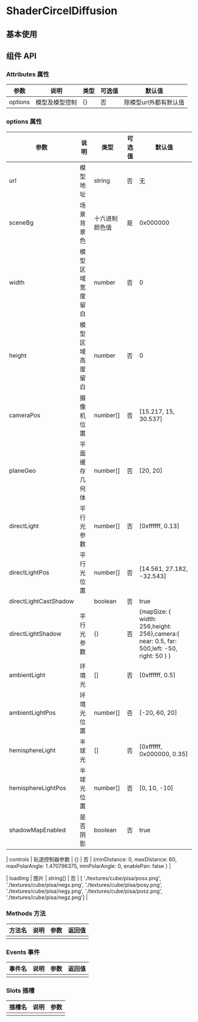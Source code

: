 
# ShaderCircelDiffusion

## 基本使用

<preview path="../demos/shader-circel-diffusion/shader-circel-diffusion-1.vue" title="基本使用" description=" "></preview>

## 组件 API

### Attributes 属性

| 参数 | 说明 | 类型 | 可选值 | 默认值 |
|  ----  | ----  | ----  | ----  | ----  |
| options | 模型及模型控制 | {} | 否 | 除模型url外都有默认值 |


### options 属性

| 参数 | 说明 | 类型 | 可选值 | 默认值 |
|  ----  | ----  | ----  | ----  | ----  |
| url | 模型地址 | string | 否 | 无 |
| sceneBg | 场景背景色 | 十六进制颜色值 | 是 | 0x000000 |
| width | 模型区域宽度留白 | number | 否 | 0 |
| height | 模型区域高度留白 | number | 否 | 0 |
| cameraPos | 摄像机位置 | number[] | 否 | [15.217, 15, 30.537] |
| planeGeo | 平面缓存几何体 | number[] | 否 | [20, 20] |
| directLight | 平行光参数 | number[] | 否 | [0xffffff, 0.13] |
| directLightPos | 平行光位置 | number[] | 否 |  [14.561, 27.182, -32.543] |
| directLightCastShadow |  | boolean | 否 | true |
| directLightShadow | 平行光参数 | {} | 否 | {mapSize: { width: 256,height: 256},camera:{ near: 0.5, far: 500,left: -50, right: 50 } } |
| ambientLight | 环境光 | [] | 否 | [0xffffff, 0.5] |
| ambientLightPos | 环境光位置 | number[] | 否 | [-20, 60, 20] |
| hemisphereLight | 半球光 | [] | 否 | [0xffffff, 0x000000, 0.35] |
| hemisphereLightPos | 半球光位置 | number[] | 否 | [0, 10, -10] |
| shadowMapEnabled | 是否阴影 | boolean | 否 | true |

| controls | 轨道控制器参数 | {} | 否 | {minDistance: 0, maxDistance: 60, maxPolarAngle: 1.470796375, minPolarAngle: 0, enablePan: false } |

| loadImg | 图片 | string[] | 否 | [ './textures/cube/pisa/posx.png', './textures/cube/pisa/negx.png', './textures/cube/pisa/posy.png', './textures/cube/pisa/negy.png',  './textures/cube/pisa/posz.png', './textures/cube/pisa/negz.png'] |


### Methods 方法

| 方法名 | 说明 | 参数 | 返回值 |
|  ----  | ----  | ----  | ----  |
|  |  |  |  |

### Events 事件

| 事件名 | 说明 | 参数 | 返回值 |
|  ----  | ----  | ----  | ----  |
|  |  |  |  |

### Slots 插槽

| 插槽名 | 说明 | 参数 |
|  ----  | ----  | ----  |
|  |  |  |
